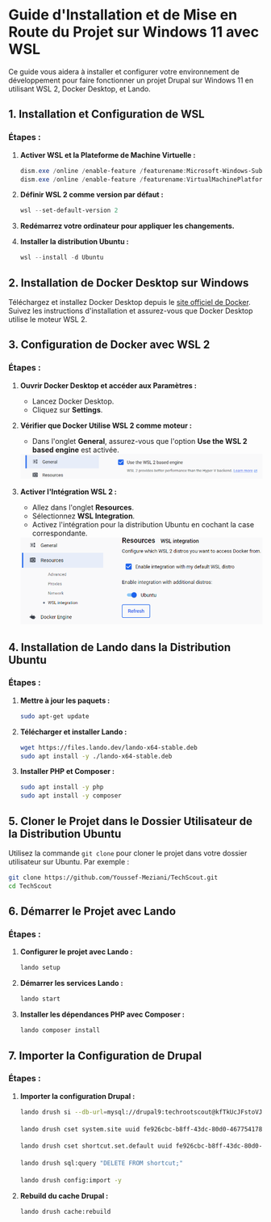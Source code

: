# Guide d'Installation et de Mise en Route du Projet sur Windows 11 avec WSL

Ce guide vous aidera à installer et configurer votre environnement de développement pour faire fonctionner un projet Drupal sur Windows 11 en utilisant WSL 2, Docker Desktop, et Lando.

## 1. Installation et Configuration de WSL

### Étapes :

1. **Activer WSL et la Plateforme de Machine Virtuelle :**
    ```powershell
    dism.exe /online /enable-feature /featurename:Microsoft-Windows-Subsystem-Linux /all /norestart
    dism.exe /online /enable-feature /featurename:VirtualMachinePlatform /all /norestart
    ```

2. **Définir WSL 2 comme version par défaut :**
    ```powershell
    wsl --set-default-version 2
    ```

3. **Redémarrez votre ordinateur pour appliquer les changements.**

4. **Installer la distribution Ubuntu :**
    ```powershell
    wsl --install -d Ubuntu
    ```



## 2. Installation de Docker Desktop sur Windows

Téléchargez et installez Docker Desktop depuis le [site officiel de Docker](https://www.docker.com/products/docker-desktop). Suivez les instructions d'installation et assurez-vous que Docker Desktop utilise le moteur WSL 2.



## 3. Configuration de Docker avec WSL 2

### Étapes :

1. **Ouvrir Docker Desktop et accéder aux Paramètres :**

   - Lancez Docker Desktop.
   - Cliquez sur **Settings**.

2. **Vérifier que Docker Utilise WSL 2 comme moteur :**

   - Dans l'onglet **General**, assurez-vous que l'option **Use the WSL 2 based engine** est activée.
   <img alt="Configuration Docker" src="Documentation assets/Configuration Docker.png">

3. **Activer l'Intégration WSL 2 :**

   - Allez dans l'onglet **Resources**.
   - Sélectionnez **WSL Integration**.
   - Activez l'intégration pour la distribution Ubuntu en cochant la case correspondante.
   <img alt="WSL Integration" src="Documentation assets/WSL Integration.png">



## 4. Installation de Lando dans la Distribution Ubuntu

### Étapes :

1. **Mettre à jour les paquets :**
    ```bash
    sudo apt-get update
    ```

2. **Télécharger et installer Lando :**
    ```bash
    wget https://files.lando.dev/lando-x64-stable.deb
    sudo apt install -y ./lando-x64-stable.deb
    ```

3. **Installer PHP et Composer :**
    ```bash
    sudo apt install -y php
    sudo apt install -y composer
    ```



## 5. Cloner le Projet dans le Dossier Utilisateur de la Distribution Ubuntu

Utilisez la commande `git clone` pour cloner le projet dans votre dossier utilisateur sur Ubuntu. Par exemple :
```bash
git clone https://github.com/Youssef-Meziani/TechScout.git
cd TechScout
```



## 6. Démarrer le Projet avec Lando

### Étapes :

1. **Configurer le projet avec Lando :**
    ```bash
    lando setup
    ```

2. **Démarrer les services Lando :**
    ```bash
    lando start
    ```

3. **Installer les dépendances PHP avec Composer :**
    ```bash
    lando composer install
    ```



## 7. Importer la Configuration de Drupal

### Étapes :

1. **Importer la configuration Drupal :**
    ```bash
    lando drush si --db-url=mysql://drupal9:techrootscout@kfTkUcJFstoVJ/techscout -y

    lando drush cset system.site uuid fe926cbc-b8ff-43dc-80d0-467754178069

    lando drush cset shortcut.set.default uuid fe926cbc-b8ff-43dc-80d0-467754178069

    lando drush sql:query "DELETE FROM shortcut;"

    lando drush config:import -y
    ```

2. **Rebuild du cache Drupal :**
    ```bash
    lando drush cache:rebuild
    ```